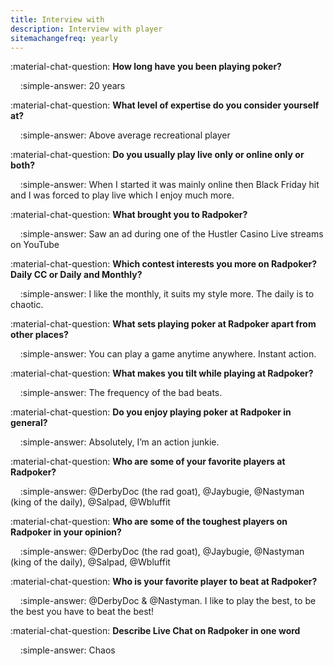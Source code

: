 ```yaml
---
title: Interview with 
description: Interview with player 
sitemachangefreq: yearly
---
```


:material-chat-question: **How long have you been playing poker?**

&nbsp;&nbsp;&nbsp;&nbsp;:simple-answer: 20 years 

:material-chat-question: **What level of expertise do you consider yourself at?**

&nbsp;&nbsp;&nbsp;&nbsp;:simple-answer: Above average recreational player 

:material-chat-question: **Do you usually play live only or online only or both?**

&nbsp;&nbsp;&nbsp;&nbsp;:simple-answer: When I started it was mainly online then Black Friday hit and I was forced to play live which I enjoy much more.

:material-chat-question: **What brought you to Radpoker?**

&nbsp;&nbsp;&nbsp;&nbsp;:simple-answer: Saw an ad during one of the Hustler Casino Live streams on YouTube

:material-chat-question: **Which contest interests you more on Radpoker? Daily CC or Daily and Monthly?**

&nbsp;&nbsp;&nbsp;&nbsp;:simple-answer: I like the monthly, it suits my style more. The daily is to chaotic.

:material-chat-question: **What sets playing poker at Radpoker apart from other places?**

&nbsp;&nbsp;&nbsp;&nbsp;:simple-answer: You can play a game anytime anywhere. Instant action.

:material-chat-question: **What makes you tilt while playing at Radpoker?**

&nbsp;&nbsp;&nbsp;&nbsp;:simple-answer: The frequency of the bad beats. 

:material-chat-question: **Do you enjoy playing poker at Radpoker in general?**

&nbsp;&nbsp;&nbsp;&nbsp;:simple-answer: Absolutely, I’m an action junkie.

:material-chat-question: **Who are some of your favorite players at Radpoker?**

&nbsp;&nbsp;&nbsp;&nbsp;:simple-answer: @DerbyDoc (the rad goat), @Jaybugie, @Nastyman (king of the daily), @Salpad, @Wbluffit 

:material-chat-question: **Who are some of the toughest players on Radpoker in your opinion?**

&nbsp;&nbsp;&nbsp;&nbsp;:simple-answer: @DerbyDoc (the rad goat), @Jaybugie, @Nastyman (king of the daily), @Salpad, @Wbluffit

:material-chat-question: **Who is your favorite player to beat at Radpoker?**

&nbsp;&nbsp;&nbsp;&nbsp;:simple-answer: @DerbyDoc & @Nastyman. I like to play the best, to be the best you have to beat the best!

:material-chat-question: **Describe Live Chat on Radpoker in one word**

&nbsp;&nbsp;&nbsp;&nbsp;:simple-answer: Chaos
